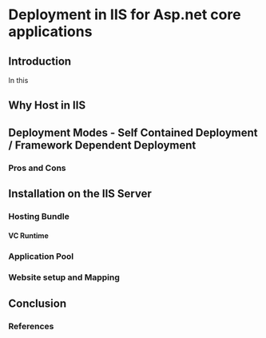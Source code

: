 # Deployment in IIS for Asp.net core applications

## Introduction
In this 

## Why Host in IIS

## Deployment Modes - Self Contained Deployment / Framework Dependent Deployment

### Pros and Cons

## Installation on the IIS Server

### Hosting Bundle

#### VC Runtime

### Application Pool

### Website setup and Mapping

## Conclusion

### References